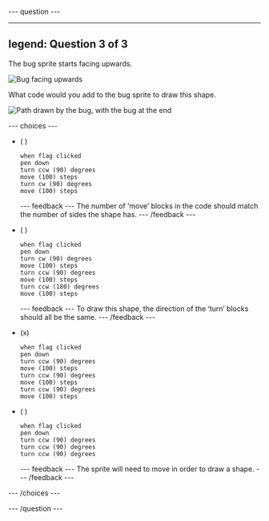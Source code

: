 --- question ---

---
legend: Question 3 of 3
---

The bug sprite starts facing upwards.

![Bug facing upwards](images/quiz/q3-1.png)

What code would you add to the bug sprite to draw this shape.

![Path drawn by the bug, with the bug at the end](images/quiz/q3-2.png)

--- choices ---

- ( )
  ```blocks3
  when flag clicked
  pen down
  turn ccw (90) degrees
  move (100) steps
  turn cw (90) degrees
  move (100) steps
  ```

  --- feedback ---
  The number of ‘move’ blocks in the code should match the number of sides the shape has.
  --- /feedback ---

- ( )
  ```blocks3
  when flag clicked
  pen down
  turn cw (90) degrees
  move (100) steps
  turn ccw (90) degrees
  move (100) steps
  turn ccw (180) degrees
  move (100) steps
  ```

  --- feedback ---
  To draw this shape, the direction of the ‘turn’ blocks should all be the same.
  --- /feedback ---

- (x)
  ```blocks3
  when flag clicked
  pen down
  turn ccw (90) degrees
  move (100) steps
  turn ccw (90) degrees
  move (100) steps
  turn ccw (90) degrees
  move (100) steps
  ```

- ( )
  ```blocks3
  when flag clicked
  pen down
  turn ccw (90) degrees
  turn ccw (90) degrees
  turn ccw (90) degrees
  ```

  --- feedback ---
  The sprite will need to move in order to draw a shape.
  --- /feedback ---

--- /choices ---

--- /question ---
